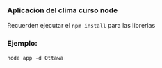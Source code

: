 ### Aplicacion del clima curso node 


Recuerden ejecutar el ```npm install``` para las librerias 



### Ejemplo: 

```
node app -d Ottawa
```